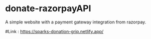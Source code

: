 # donate-razorpayAPI
A simple website with a payment gateway integration from razorpay.


#Link : https://sparks-donation-grip.netlify.app/
